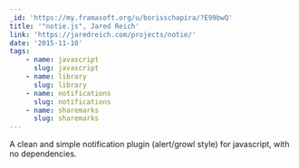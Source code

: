 ```yaml
---
_id: 'https://my.framasoft.org/u/borisschapira/?E99bwQ'
title: '"notie.js", Jared Reich'
link: 'https://jaredreich.com/projects/notie/'
date: '2015-11-10'
tags:
    - name: javascript
      slug: javascript
    - name: library
      slug: library
    - name: notifications
      slug: notifications
    - name: sharemarks
      slug: sharemarks
---
```


<div class="markdown"><p>A clean and simple notification plugin (alert/growl style) for javascript, with no dependencies.
</p></div>
